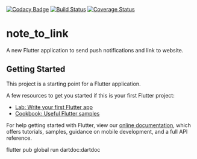[![Codacy Badge](https://api.codacy.com/project/badge/Grade/aa60d8ea120a4e52a2a7edc8ae311ef7)](https://app.codacy.com/gh/reminderjob/note_to_link?utm_source=github.com&utm_medium=referral&utm_content=reminderjob/note_to_link&utm_campaign=Badge_Grade)
[![Build Status](https://travis-ci.org/reminderjob/note_to_link.svg?branch=master)](https://travis-ci.org/reminderjob/note_to_link)
[![Coverage Status](https://coveralls.io/repos/github/reminderjob/note_to_link/badge.svg?branch=master)](https://coveralls.io/github/reminderjob/note_to_link?branch=master)

# note_to_link

A new Flutter application to send push notifications and link to website.

## Getting Started

This project is a starting point for a Flutter application.

A few resources to get you started if this is your first Flutter project:

- [Lab: Write your first Flutter app](https://flutter.dev/docs/get-started/codelab)
- [Cookbook: Useful Flutter samples](https://flutter.dev/docs/cookbook)

For help getting started with Flutter, view our
[online documentation](https://flutter.dev/docs), which offers tutorials,
samples, guidance on mobile development, and a full API reference.


flutter pub global run dartdoc:dartdoc